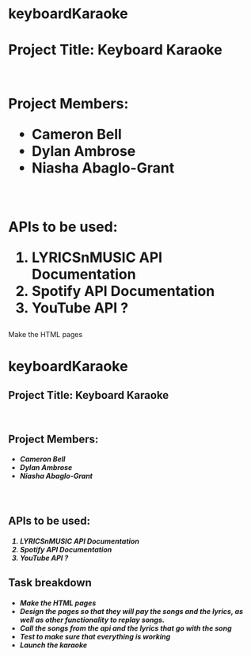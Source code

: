 # keyboardKaraoke

<h1> Project Title: Keyboard Karaoke </h1>
<br/>
<h1>
  Project Members:
  <ul>
    <li>Cameron Bell</li>
    <li>Dylan Ambrose</li>
    <li>Niasha Abaglo-Grant</li>
  </ul>
</h1>
<br/>
<h1>
  APIs to be used:
  <ol>
    <li>LYRICSnMUSIC API Documentation</li>
    <li>Spotify API Documentation</li>
    <li>YouTube API ?</li>
  </ol>
</h1>
Make the HTML pages

# keyboardKaraoke

<h2> Project Title: Keyboard Karaoke </h1>
<br/>
<h2>Project Members:</h2>
  <h5>
  <ul>
    <li>Cameron Bell</li>
    <li>Dylan Ambrose</li>
    <li>Niasha Abaglo-Grant</li>
  </ul>
  </h5>

<br/>
<h2>APIs to be used:</h2>
  <h5>
  <ol>
    <li>LYRICSnMUSIC API Documentation</li>
    <li>Spotify API Documentation</li>
    <li>YouTube API ?</li>
  </ol>
  </h5>

<h2>
  Task breakdown
  </h2>
 <h5>
  <ul>
    <li>Make the HTML pages</li>
        <li>Design the pages so that they will pay the songs and the lyrics, as well as other functionality to replay songs. </li>
        <li>Call the songs from the api and the lyrics that go with the song</li>
    <li>Test to make sure that everything is working</li>
        <li>Launch the karaoke</li>
  </ul>
  </h5>
